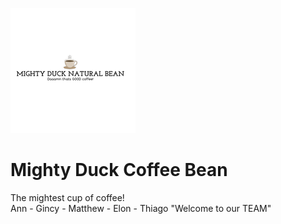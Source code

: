 ![Mighty Duck Coffee](images/mighty-duck.jpg)
# Mighty Duck Coffee Bean
The mightest cup of coffee!\
Ann - Gincy - Matthew - Elon - Thiago
"Welcome to our TEAM"